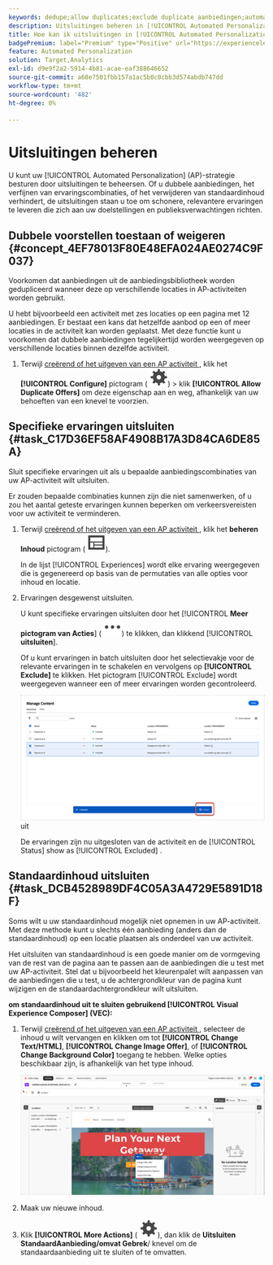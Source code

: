 ```yaml
---
keywords: dedupe;allow duplicates;exclude duplicate aanbiedingen;automatiseerd personalisatie;disallow duplicate aanbiedingen;exclude;default content;
description: Uitsluitingen beheren in [!UICONTROL Automated Personalization] (AP)-activiteiten.
title: Hoe kan ik uitsluitingen in [!UICONTROL Automated Personalization] -activiteiten beheren?
badgePremium: label="Premium" type="Positive" url="https://experienceleague.adobe.com/docs/target/using/introduction/intro.html?lang=en#premium newtab=true" tooltip="Kijk wat er in Target Premium is opgenomen."
feature: Automated Personalization
solution: Target,Analytics
exl-id: d9e9f2a2-5914-4b81-acae-eaf388646652
source-git-commit: a68e7501fbb157a1ac5b0c0cbb3d574abdb747dd
workflow-type: tm+mt
source-wordcount: '482'
ht-degree: 0%

---
```


# Uitsluitingen beheren

U kunt uw [!UICONTROL Automated Personalization] (AP)-strategie besturen door uitsluitingen te beheersen. Of u dubbele aanbiedingen, het verfijnen van ervaringscombinaties, of het verwijderen van standaardinhoud verhindert, de uitsluitingen staan u toe om schonere, relevantere ervaringen te leveren die zich aan uw doelstellingen en publieksverwachtingen richten.

## Dubbele voorstellen toestaan of weigeren {#concept_4EF78013F80E48EFA024AE0274C9F037}

Voorkomen dat aanbiedingen uit de aanbiedingsbibliotheek worden gedupliceerd wanneer deze op verschillende locaties in AP-activiteiten worden gebruikt.

U hebt bijvoorbeeld een activiteit met zes locaties op een pagina met 12 aanbiedingen. Er bestaat een kans dat hetzelfde aanbod op een of meer locaties in de activiteit kan worden geplaatst. Met deze functie kunt u voorkomen dat dubbele aanbiedingen tegelijkertijd worden weergegeven op verschillende locaties binnen dezelfde activiteit.

1. Terwijl [&#x200B; creërend of het uitgeven van een AP activiteit &#x200B;](/help/main/c-activities/t-automated-personalization/create-ap-activity.md), klik het **[!UICONTROL Configure]** pictogram ( ![&#x200B; vormt pictogram &#x200B;](/help/main/assets/icons/Setting.svg)) > klik **[!UICONTROL Allow Duplicate Offers]** om deze eigenschap aan en weg, afhankelijk van uw behoeften van een knevel te voorzien.

## Specifieke ervaringen uitsluiten {#task_C17D36EF58AF4908B17A3D84CA6DE85A}

Sluit specifieke ervaringen uit als u bepaalde aanbiedingscombinaties van uw AP-activiteit wilt uitsluiten.

Er zouden bepaalde combinaties kunnen zijn die niet samenwerken, of u zou het aantal geteste ervaringen kunnen beperken om verkeersvereisten voor uw activiteit te verminderen.

1. Terwijl [&#x200B; creërend of het uitgeven van een AP activiteit &#x200B;](/help/main/c-activities/t-automated-personalization/create-ap-activity.md), klik het **beheren Inhoud** pictogram ( ![&#x200B; beheert het pictogram van de Inhoud &#x200B;](/help/main/assets/icons/Experience.svg)).

   In de lijst [!UICONTROL Experiences] wordt elke ervaring weergegeven die is gegenereerd op basis van de permutaties van alle opties voor inhoud en locatie.

1. Ervaringen desgewenst uitsluiten.

   U kunt specifieke ervaringen uitsluiten door het [!UICONTROL **Meer pictogram van Acties**] ( ![&#x200B; Meer pictogram van Acties &#x200B;](/help/main/assets/icons/MoreSmall.svg)) te klikken, dan klikkend [!UICONTROL **uitsluiten**].

   Of u kunt ervaringen in batch uitsluiten door het selectievakje voor de relevante ervaringen in te schakelen en vervolgens op **[!UICONTROL Exclude]** te klikken. Het pictogram [!UICONTROL Exclude] wordt weergegeven wanneer een of meer ervaringen worden gecontroleerd.

   ![&#x200B; Partij sluit ervaringen &#x200B;](/help/main/c-activities/t-automated-personalization/assets/exclude1.png) uit

   De ervaringen zijn nu uitgesloten van de activiteit en de [!UICONTROL Status] show as [!UICONTROL Excluded] .

## Standaardinhoud uitsluiten {#task_DCB4528989DF4C05A3A4729E5891D18F}

Soms wilt u uw standaardinhoud mogelijk niet opnemen in uw AP-activiteit. Met deze methode kunt u slechts één aanbieding (anders dan de standaardinhoud) op een locatie plaatsen als onderdeel van uw activiteit.

Het uitsluiten van standaardinhoud is een goede manier om de vormgeving van de rest van de pagina aan te passen aan de aanbiedingen die u test met uw AP-activiteit. Stel dat u bijvoorbeeld het kleurenpalet wilt aanpassen van de aanbiedingen die u test, u de achtergrondkleur van de pagina kunt wijzigen en de standaardachtergrondkleur wilt uitsluiten.

**om standaardinhoud uit te sluiten gebruikend [!UICONTROL Visual Experience Composer] (VEC):**

1. Terwijl [&#x200B; creërend of het uitgeven van een AP activiteit &#x200B;](/help/main/c-activities/t-automated-personalization/create-ap-activity.md), selecteer de inhoud u wilt vervangen en klikken om tot **[!UICONTROL Change Text/HTML]**, **[!UICONTROL Change Image Offer]**, of **[!UICONTROL Change Background Color]** toegang te hebben. Welke opties beschikbaar zijn, is afhankelijk van het type inhoud.

   ![&#x200B; de opties van de Verandering &#x200B;](/help/main/c-activities/t-automated-personalization/assets/options.png)
1. Maak uw nieuwe inhoud.

1. Klik **[!UICONTROL More Actions]** ( ![&#x200B; Meer pictogram van Acties &#x200B;](/help/main/assets/icons/Setting.svg)), dan klik de **Uitsluiten StandaardAanbieding/omvat Gebrek**/ knevel om de standaardaanbieding uit te sluiten of te omvatten.

   <!-- Depending on the content or offer type, the [!UICONTROL Include] checkbox is in a slightly different place. 

   For Text/HTML content: 

   ![Include checkbox in Edit Text/HTML dialog box](/help/main/c-activities/t-automated-personalization/assets/exclude_content_vec_1a.png)

   For Image/Video content: 

   ![Include checkbox in Select Content dialog box](/help/main/c-activities/t-automated-personalization/assets/exclude_content_vec_2a.png)

   For background color: 

   ![Include checkbox in Edit Background Color dialog box](/help/main/c-activities/t-automated-personalization/assets/exclude_content_vec_3a.png)-->

<!-- 1. Click **[!UICONTROL Save]**.

   You can see the experiences created from the offers you specified under [!UICONTROL Manage Content]. You notice that no experiences are created in [!UICONTROL Manage Content] using the default offer you excluded. 

   ![exclude_content_vec_4 image](assets/exclude_content_vec_4.png)

**To exclude default content using the [!UICONTROL Form-Based Experience Composer]:** 

1. While creating or editing an AP activity, click **[!UICONTROL Change Text/HTML]** or **[!UICONTROL Change Image Offer]** under **[!UICONTROL Content]**. 
1. In the dialog box, create your new content and uncheck **[!UICONTROL Include]** to the right of the default content (or uncheck the Default Image/Video in the [!UICONTROL Select Content] screen). 

   Depending on the content or offer type, the [!UICONTROL Include] checkbox is in a slightly different place. 

   For Text/HTML content: 

   ![exclude_content_form_1 image](assets/exclude_content_form_1.png)

   For Image/Video content: 

   ![exclude_content_form_2 image](assets/exclude_content_form_2.png)

1. Click **[!UICONTROL Save]**. 

   You can see the experiences created from the offers you specified under [!UICONTROL Manage Content]. You notice that no experiences are created in [!UICONTROL Manage Content] using the default offer you excluded. 

   ![exclude_content_form_3 image](assets/exclude_content_form_3.png)-->
